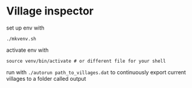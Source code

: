 # Village inspector

set up env with

    ./mkvenv.sh

activate env with

    source venv/bin/activate # or different file for your shell

run with `./autorun path_to_villages.dat` to continuously export current villages to a folder called output
